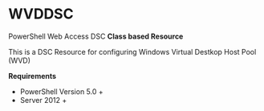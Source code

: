 # WVDDSC

PowerShell Web Access DSC __Class based Resource__

This is a DSC Resource for configuring Windows Virtual Destkop Host Pool (WVD)

__Requirements__
* PowerShell Version 5.0 +
* Server 2012 +

